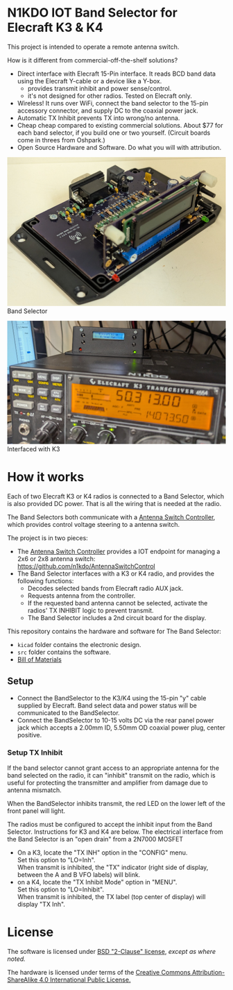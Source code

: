 # N1KDO IOT Band Selector for Elecraft K3 & K4 

This project is intended to operate a remote antenna switch.

How is it different from commercial-off-the-shelf solutions?
* Direct interface with Elecraft 15-Pin interface. It reads BCD band
  data using the Elecraft Y-cable or a device like a Y-box.
  * provides transmit inhibit and power sense/control.
  * it's not designed for other radios.  Tested on Elecraft only.
* Wireless! It runs over WiFi, connect the band selector to 
  the 15-pin accessory connector, and supply DC to the coaxial
  power jack. 
* Automatic TX Inhibit prevents TX into wrong/no antenna.
* Cheap cheap compared to existing commercial solutions. 
  About $77 for each band selector, if you build one or two yourself.
  (Circuit boards come in threes from Oshpark.)
* Open Source Hardware and Software.  Do what you will with attribution.

![Band Selector](images/band-selector.jpg "Band Selector") Band Selector

![With K3](images/with-k3.jpg "Interfaced with K3") Interfaced with K3

# How it works

Each of two Elecraft K3 or K4 radios is connected to a Band Selector, which
is also provided DC power.  That is all the wiring that is needed at the radio.

The Band Selectors both communicate with a
[Antenna Switch Controller](https://github.com/n1kdo/AntennaSwitchControl), 
which provides control voltage steering to a antenna switch.  

The project is in two pieces:

  * The [Antenna Switch Controller](https://github.com/n1kdo/AntennaSwitchControl) provides a IOT endpoint for managing a 2x6 or 2x8
    antenna switch: https://github.com/n1kdo/AntennaSwitchControl
  * The Band Selector interfaces with a K3 or K4 radio, and provides the following functions:
    * Decodes selected bands from Elecraft radio AUX jack.
    * Requests antenna from the controller.
    * If the requested band antenna cannot be selected, activate the radios' TX INHIBIT
      logic to prevent transmit.
    * The Band Selector includes a 2nd circuit board for the display.
  
This repository contains the hardware and software for The Band Selector: 
  * `kicad` folder contains the electronic design.
  * `src` folder contains the software.
  * [Bill of Materials](BOM.md "Bill of Materials")

## Setup

  * Connect the BandSelector to the K3/K4 using the 15-pin "y" cable supplied by
    Elecraft.  Band select data and power status will be communicated to the 
    BandSelector.
  * Connect the BandSelector to 10-15 volts DC via the rear panel power jack 
    which accepts a 2.00mm ID, 5.50mm OD coaxial power plug, center positive.

### Setup TX Inhibit

If the band selector cannot grant access to an appropriate antenna for the
band selected on the radio, it can "inhibit" transmit on the radio, which
is useful for protecting the transmitter and amplifier from damage due to 
antenna mismatch.

When the BandSelector inhibits transmit, the red LED on the lower left
of the front panel will light.

The radios must be configured to accept the inhibit input from the 
Band Selector.  Instructions for K3 and K4 are below.  The electrical
interface from the Band Selector is an "open drain" from a 2N7000 MOSFET

  * On a K3, locate the "TX INH" option in the "CONFIG" menu.  
    Set this option to "LO=Inh".  
    When transmit is inhibited, the "TX" indicator (right side of
    display, between the A and B VFO labels) will blink.
  * on a K4, locate the "TX Inhibit Mode" option in "MENU".  
    Set this option to "LO=Inhibit".  
    When transmit is inhibited, the TX label (top center of display)
    will display "TX Inh".

# License

The software is licensed under [BSD "2-Clause" license](Software-License.md), 
_except as where noted._

The hardware is licensed under terms of the 
[Creative Commons Attribution-ShareAlike 4.0 
International Public License.](Hardware-License.md)
